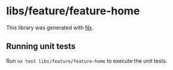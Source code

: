# libs/feature/feature-home

This library was generated with [Nx](https://nx.dev).

## Running unit tests

Run `nx test libs/feature/feature-home` to execute the unit tests.
